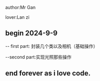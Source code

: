 author:Mr Gan

lover:Lan zi

## begin 2024-9-9

-- first part: 封装几个类以及相机（基础操作）

--second part:实现光照那些操作

## end forever as i love code.
